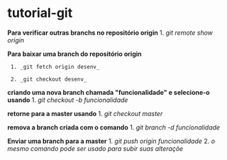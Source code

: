 # tutorial-git

**Para verificar outras branchs no repositório origin**
     1. _git remote show origin_

**Para baixar uma branch do repositório origin**

     1. _git fetch origin desenv_

     2. _git checkout desenv_

**criando uma nova branch chamada "funcionalidade" e selecione-o usando**
     1. _git checkout -b funcionalidade_
     
**retorne para a master usando**
    1. _git checkout master_
    
**remova a branch criada com o comando**
    1. _git branch -d funcionalidade_
    
**Enviar uma branch para a master**
    1. _git push origin funcionalidade_
    2. _o mesmo comando pode ser usado para subir suas alteraçõe_
